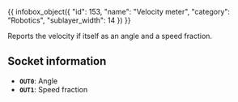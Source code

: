 {{ infobox_object({
	"id": 153,
	"name": "Velocity meter",
	"category": "Robotics",
	"sublayer_width": 14
}) }}

Reports the velocity if itself as an angle and a speed fraction.

## Socket information
- **`OUT0`**: Angle
- **`OUT1`**: Speed fraction
